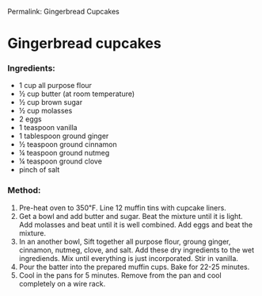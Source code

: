 Permalink: Gingerbread Cupcakes

# Gingerbread cupcakes

### Ingredients:
* 1 cup all purpose flour
* ½ cup butter (at room temperature) 
* ½ cup brown sugar
* ½ cup molasses
* 2 eggs
* 1 teaspoon vanilla
* 1 tablespoon ground ginger
* ½ teaspoon ground cinnamon 
* ¼ teaspoon ground nutmeg
* ¼ teaspoon ground clove
* pinch of salt

### Method:
1. Pre-heat oven to 350℉. Line 12 muffin tins with cupcake liners. 
2. Get a bowl and add butter and sugar. Beat the mixture until it is light. Add molasses and beat until it is well combined. Add eggs and beat the mixture. 
3. In an another bowl, Sift together all purpose flour, groung ginger, cinnamon, nutmeg, clove, and salt. Add these dry ingredients to the wet ingrediends. Mix until everything is just incorporated. Stir in vanilla. 
4. Pour the batter into the prepared muffin cups. Bake for 22-25 minutes. 
5. Cool in the pans for 5 minutes. Remove from the pan and cool completely on a wire rack. 
